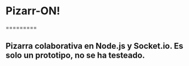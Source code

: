 # Pizarr-ON!
=========

## Pizarra colaborativa en Node.js y Socket.io. Es solo un prototipo, no se ha testeado.
